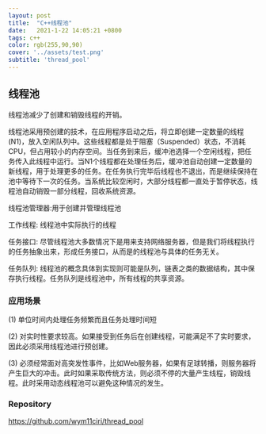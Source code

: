 ```yaml
---
layout: post
title:  "C++线程池"
date:   2021-1-22 14:05:21 +0800
tags: c++
color: rgb(255,90,90)
cover: '../assets/test.png'
subtitle: 'thread_pool'
---
```


## 线程池

线程池减少了创建和销毁线程的开销。

线程池采用预创建的技术，在应用程序启动之后，将立即创建一定数量的线程(N1)，放入空闲队列中。这些线程都是处于阻塞（Suspended）状态，不消耗CPU，但占用较小的内存空间。当任务到来后，缓冲池选择一个空闲线程，把任务传入此线程中运行。当N1个线程都在处理任务后，缓冲池自动创建一定数量的新线程，用于处理更多的任务。在任务执行完毕后线程也不退出，而是继续保持在池中等待下一次的任务。当系统比较空闲时，大部分线程都一直处于暂停状态，线程池自动销毁一部分线程，回收系统资源。

线程池管理器:用于创建并管理线程池

工作线程: 线程池中实际执行的线程

任务接口: 尽管线程池大多数情况下是用来支持网络服务器，但是我们将线程执行的任务抽象出来，形成任务接口，从而是的线程池与具体的任务无关。

任务队列: 线程池的概念具体到实现则可能是队列，链表之类的数据结构，其中保存执行线程。任务队列是线程池中，所有线程的共享资源。

### 应用场景
(1)  单位时间内处理任务频繁而且任务处理时间短
 
(2)  对实时性要求较高。如果接受到任务后在创建线程，可能满足不了实时要求，因此必须采用线程池进行预创建。
 
(3)  必须经常面对高突发性事件，比如Web服务器，如果有足球转播，则服务器将产生巨大的冲击。此时如果采取传统方法，则必须不停的大量产生线程，销毁线程。此时采用动态线程池可以避免这种情况的发生。

### Repository

https://github.com/wym11ciri/thread_pool